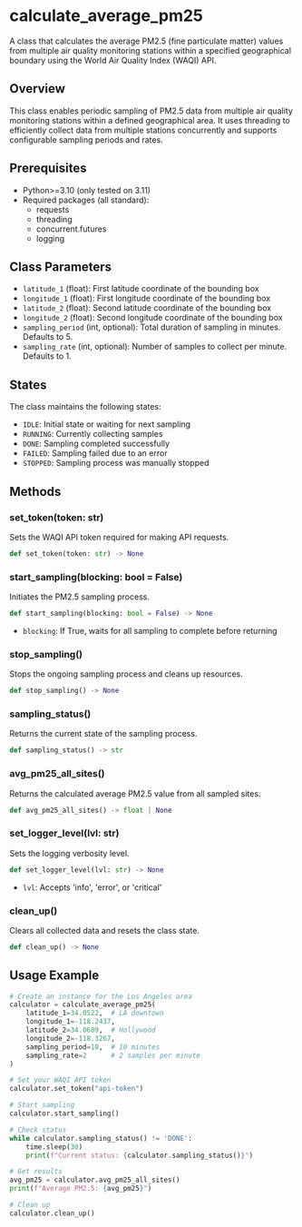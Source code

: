 # calculate_average_pm25

A class that calculates the average PM2.5 (fine particulate matter) values from multiple air quality monitoring stations within a specified geographical boundary using the World Air Quality Index (WAQI) API.

## Overview

This class enables periodic sampling of PM2.5 data from multiple air quality monitoring stations within a defined geographical area. It uses threading to efficiently collect data from multiple stations concurrently and supports configurable sampling periods and rates.

## Prerequisites

- Python>=3.10 (only tested on 3.11)
- Required packages (all standard):
  - requests
  - threading
  - concurrent.futures
  - logging

## Class Parameters

- `latitude_1` (float): First latitude coordinate of the bounding box
- `longitude_1` (float): First longitude coordinate of the bounding box
- `latitude_2` (float): Second latitude coordinate of the bounding box
- `longitude_2` (float): Second longitude coordinate of the bounding box
- `sampling_period` (int, optional): Total duration of sampling in minutes. Defaults to 5.
- `sampling_rate` (int, optional): Number of samples to collect per minute. Defaults to 1.

## States

The class maintains the following states:
- `IDLE`: Initial state or waiting for next sampling
- `RUNNING`: Currently collecting samples
- `DONE`: Sampling completed successfully
- `FAILED`: Sampling failed due to an error
- `STOPPED`: Sampling process was manually stopped

## Methods

### set_token(token: str)
Sets the WAQI API token required for making API requests.
```python
def set_token(token: str) -> None
```

### start_sampling(blocking: bool = False)
Initiates the PM2.5 sampling process.
```python
def start_sampling(blocking: bool = False) -> None
```
- `blocking`: If True, waits for all sampling to complete before returning

### stop_sampling()
Stops the ongoing sampling process and cleans up resources.
```python
def stop_sampling() -> None
```

### sampling_status()
Returns the current state of the sampling process.
```python
def sampling_status() -> str
```

### avg_pm25_all_sites()
Returns the calculated average PM2.5 value from all sampled sites.
```python
def avg_pm25_all_sites() -> float | None
```

### set_logger_level(lvl: str)
Sets the logging verbosity level.
```python
def set_logger_level(lvl: str) -> None
```
- `lvl`: Accepts 'info', 'error', or 'critical'

### clean_up()
Clears all collected data and resets the class state.
```python
def clean_up() -> None
```

## Usage Example

```python
# Create an instance for the Los Angeles area
calculator = calculate_average_pm25(
    latitude_1=34.0522,  # LA downtown
    longitude_1=-118.2437,
    latitude_2=34.0689,  # Hollywood
    longitude_2=-118.3267,
    sampling_period=10,  # 10 minutes
    sampling_rate=2      # 2 samples per minute
)

# Set your WAQI API token
calculator.set_token("api-token")

# Start sampling
calculator.start_sampling()

# Check status
while calculator.sampling_status() != 'DONE':
    time.sleep(30)
    print(f"Current status: {calculator.sampling_status()}")

# Get results
avg_pm25 = calculator.avg_pm25_all_sites()
print(f"Average PM2.5: {avg_pm25}")

# Clean up
calculator.clean_up()
```